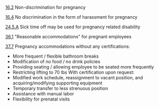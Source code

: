[16.2](UWPostDocs.pdf#page=25&selection=46,0,68,40)
Non-discrimination for pregnancy

[16.4](UWPostDocs.pdf#page=26&selection=0,14,30,15)
No discrimination in the form of harassment for pregnancy

[24.5.A](UWPostDocs.pdf#page=34&selection=91,0,98,53)
Sick time off may be used for pregnancy related disability

[36.1](UWPostDocs.pdf#page=54&selection=0,15,54,69)
"Reasonable accommodations" for pregnant employees

[37.7](UWPostDocs.pdf#page=56&selection=46,0,46,37)
Pregnancy accommodations without any certifications:
- More frequent / flexible bathroom breaks
- Modification of no food / no drink policies
- Providing seating / allowing employee to be seated more frequently 
- Restricting lifting to 70 lbs
With certification upon request:
- Modified work schedule, reassignment to vacant position, and acquiring/modifying supporting equipment
- Temporary transfer to less strenuous position
- Assistance with manual labor
- Flexibility for prenatal visits